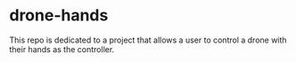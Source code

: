 # drone-hands
This repo is dedicated to a project that allows a user to control a drone with their hands as the controller.
